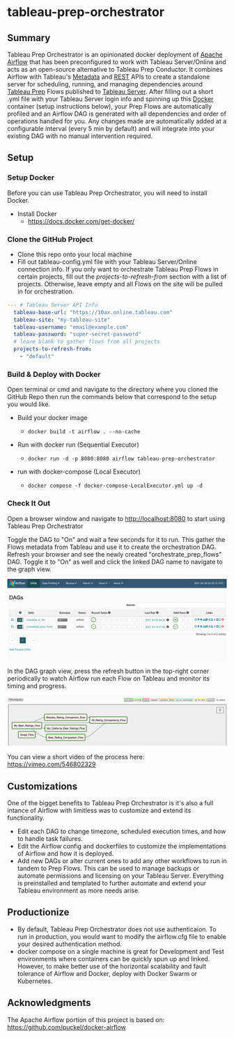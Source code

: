 # tableau-prep-orchestrator

## Summary

Tableau Prep Orchestrator is an opinionated docker deployment of [Apache Airflow](https://airflow.apache.org/docs/apache-airflow/stable/) that has been preconfigured to work with Tableau Server/Online and acts as an open-source alternative to Tableau Prep Conductor. It combines Airflow with Tableau's [Metadata](https://help.tableau.com/current/api/metadata_api/en-us/index.html) and [REST](https://help.tableau.com/current/api/rest_api/en-us/REST/rest_api.htm) APIs to create a standalone server for scheduling, running, and managing dependencies around [Tableau Prep](https://www.tableau.com/products/prep) Flows published to [Tableau Server](https://www.tableau.com/products/server). After filling out a short .yml file with your Tableau Server login info and spinning up this [Docker](https://www.docker.com/) container (setup instructions below), your Prep Flows are automatically profiled and an Airflow DAG is generated with all dependencies and order of operations handled for you. Any changes made are automatically added at a configurable interval (every 5 min by default) and will integrate into your existing DAG with no manual intervention required.

## Setup

### Setup Docker

Before you can use Tableau Prep Orchestrator, you will need to install Docker.

- Install Docker
  - <https://docs.docker.com/get-docker/>

### Clone the GitHub Project

- Clone this repo onto your local machine
- Fill out tableau-config.yml file with your Tableau Server/Online connection info. If you only want to orchestrate Tableau Prep Flows in certain projects, fill out the *projects-to-refresh-from* section with a list of projects. Otherwise, leave empty and all Flows on the site will be pulled in for orchestration.

```yaml
--- # Tableau Server API Info
  tableau-base-url: "https://10ax.online.tableau.com"
  tableau-site: "my-tableau-site"
  tableau-username: "email@example.com"
  tableau-password: "super-secret-password"
  # leave blank to gather flows from all projects
  projects-to-refresh-from:
    - "default"
```

### Build & Deploy with Docker

Open terminal or cmd and navigate to the directory where you cloned the GitHub Repo then run the commands below that correspond to the setup you would like.

- Build your docker image
  - `docker build -t airflow . --no-cache`

- Run with docker run (Sequential Executor)
  - `docker run -d -p 8080:8080 airflow tableau-prep-orchestrator`

- run with docker-compose (Local Executor)
  - `docker compose -f docker-compose-LocalExecutor.yml up -d`

### Check It Out

Open a browser window and navigate to <http://localhost:8080> to start using Tableau Prep Orchestrator

Toggle the DAG to "On" and wait a few seconds for it to run. This gather the Flows metadata from Tableau and use it to create the orchestration DAG. Refresh your browser and see the newly created "orchestrate_prep_flows" DAG. Toggle it to "On" as well and click the linked DAG name to navigate to the graph view.

![Home Screen](./screenshots/home.png)

In the DAG graph view, press the refresh button in the top-right corner periodically to watch Airflow run each Flow on Tableau and monitor its timing and progress.

![Prep Flows as Airflow DAG](./screenshots/orchestrate_prep_flows.png)

You can view a short video of the process here: <https://vimeo.com/546802329>

## Customizations

One of the bigget benefits to Tableau Prep Orchestrator is it's also a full intance of Airflow with limitless was to customize and extend its functionality.

- Edit each DAG to change timezone, scheduled execution times, and how to handle task failures.
- Edit the Airflow config and dockerfiles to customize the implementations of Airflow and how it is deployed.
- Add new DAGs or alter current ones to add any other workflows to run in tandem to Prep Flows. This can be used to manage backups or automate permissions and licensing on your Tableau Server. Everything is preinstalled and templated to further automate and extend your Tableau environment as more needs arise.

## Productionize
- By default, Tableau Prep Orchestrator does not use authenticaion. To run in production, you would want to modify the airflow.cfg file to enable your desired authentication method.
- docker compose on a single machine is great for Development and Test environments where containers can be quickly spun up and linked. However, to make better use of the horizontal scalability and fault tolerance of Airflow and Docker, deploy with Docker Swarm or Kubernetes.

## Acknowledgments

The Apache Airflow portion of this project is based on:
<https://github.com/puckel/docker-airflow>
